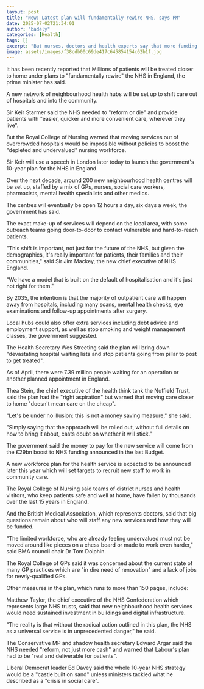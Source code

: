 ```yaml
---
layout: post
title: "New: Latest plan will fundamentally rewire NHS, says PM"
date: 2025-07-02T21:34:01
author: "badely"
categories: [Health]
tags: []
excerpt: "But nurses, doctors and health experts say that more funding and extra staff are needed to make it a reality."
image: assets/images/f38cdb00c69de417c645854154c62b1f.jpg
---
```


It has been recently reported that Millions of patients will be treated closer to home under plans to "fundamentally rewire" the NHS in England, the prime minister has said.

A new network of neighbourhood health hubs will be set up to shift care out of hospitals and into the community.

Sir Keir Starmer said the NHS needed to "reform or die" and provide patients with "easier, quicker and more convenient care, wherever they live".

But the Royal College of Nursing warned that moving services out of overcrowded hospitals would be impossible without policies to boost the "depleted and undervalued" nursing workforce.

Sir Keir will use a speech in London later today to launch the government's 10-year plan for the NHS in England.

Over the next decade, around 200 new neighbourhood health centres will be set up, staffed by a mix of GPs, nurses, social care workers, pharmacists, mental health specialists and other medics.

The centres will eventually be open 12 hours a day, six days a week, the government has said.

The exact make-up of services will depend on the local area, with some outreach teams going door-to-door to contact vulnerable and hard-to-reach patients.

"This shift is important, not just for the future of the NHS, but given the demographics, it's really important for patients, their families and their communities," said Sir Jim Mackey, the new chief executive of NHS England.

"We have a model that is built on the default of hospitalisation and it's just not right for them."

By 2035, the intention is that the majority of outpatient care will happen away from hospitals, including many scans, mental health checks, eye examinations and follow-up appointments after surgery.

Local hubs could also offer extra services including debt advice and employment support, as well as stop smoking and weight management classes, the government suggested.

The Health Secretary Wes Streeting said the plan will bring down "devastating hospital waiting lists and stop patients going from pillar to post to get treated".

As of April, there were 7.39 million people waiting for an operation or another planned appointment in England.

Thea Stein, the chief executive of the health think tank the Nuffield Trust, said the plan had the "right aspiration" but warned that moving care closer to home "doesn't mean care on the cheap".

"Let's be under no illusion: this is not a money saving measure," she said.

"Simply saying that the approach will be rolled out, without full details on how to bring it about, casts doubt on whether it will stick."

The government said the money to pay for the new service will come from the £29bn boost to NHS funding announced in the last Budget.

A new workforce plan for the health service is expected to be announced later this year which will set targets to recruit new staff to work in community care.

The Royal College of Nursing said teams of district nurses and health visitors, who keep patients safe and well at home, have fallen by thousands over the last 15 years in England.

And the British Medical Association, which represents doctors, said that big questions remain about who will staff any new services and how they will be funded.

"The limited workforce, who are already feeling undervalued must not be moved around like pieces on a chess board or made to work even harder," said BMA council chair Dr Tom Dolphin.

The Royal College of GPs said it was concerned about the current state of many GP practices which are "in dire need of renovation" and a lack of jobs for newly-qualified GPs.

Other measures in the plan, which runs to more than 150 pages, include:

Matthew Taylor, the chief executive of the NHS Confederation which represents large NHS trusts, said that new neighbourhood health services would need sustained investment in buildings and digital infrastructure.

"The reality is that without the radical action outlined in this plan, the NHS as a universal service is in unprecedented danger," he said.

The Conservative MP and shadow health secretary Edward Argar said the NHS needed "reform, not just more cash" and warned that Labour's plan had to be "real and deliverable for patients". 

Liberal Democrat leader Ed Davey said the whole 10-year NHS strategy would be a "castle built on sand" unless ministers tackled what he described as a "crisis in social care".

